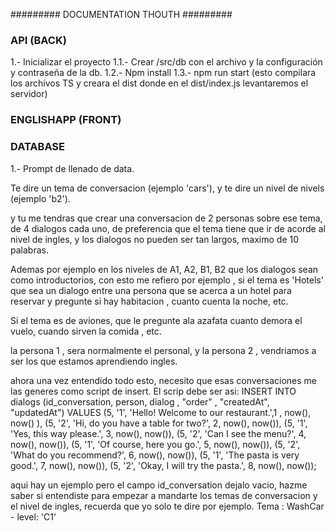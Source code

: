 ######### DOCUMENTATION THOUTH  #########

### API (BACK) ###
1.- Inicializar el proyecto
1.1.- Crear /src/db con el archivo y la configuración y contraseña de la db.
1.2.- Npm install
1.3.- npm run start (esto compilara los archivos TS y creara el dist donde en el dist/index.js levantaremos el servidor)


### ENGLISHAPP (FRONT) ###



### DATABASE ###
1.- Prompt de llenado de data.

Te dire un tema de conversacion (ejemplo 'cars'), y te dire un nivel de nivels (ejemplo 'b2').

y tu me tendras que crear una conversacion de 2 personas sobre ese tema, de 4 dialogos cada uno, de preferencia que el tema tiene que ir de acorde al nivel de ingles, y los dialogos no pueden ser tan largos, maximo de 10 palabras.

Ademas por ejemplo en los niveles de A1, A2, B1, B2 que los dialogos sean como introductorios, con esto me refiero por ejemplo , si el tema es 'Hotels' que sea un dialogo entre una persona que se acerca a un hotel para reservar y pregunte si hay habitacion , cuanto cuenta la noche, etc.

Si el tema es de aviones, que le pregunte ala azafata cuanto demora el vuelo, cuando sirven la comida , etc.

la persona 1 , sera normalmente el personal, y la persona 2 , vendriamos a ser los que estamos aprendiendo ingles.

ahora una vez entendido todo esto, necesito que esas conversaciones me las generes como script de insert.
El scrip debe ser asi: 
INSERT INTO dialogs (id_conversation, person, dialog , "order"  , "createdAt", "updatedAt") VALUES
(5, '1', 'Hello! Welcome to our restaurant.',1 , now(), now() ),
(5, '2', 'Hi, do you have a table for two?', 2, now(), now()),
(5, '1', 'Yes, this way please.', 3, now(), now()),
(5, '2', 'Can I see the menu?', 4, now(), now()),
(5, '1', 'Of course, here you go.', 5, now(), now()),
(5, '2', 'What do you recommend?', 6, now(), now()),
(5, '1', 'The pasta is very good.', 7, now(), now()),
(5, '2', 'Okay, I will try the pasta.', 8, now(), now());

aqui hay un ejemplo pero el campo id_conversation dejalo vacio, hazme saber si entendiste para empezar a mandarte los temas de conversacion y el nivel de ingles, recuerda que yo solo te dire por ejemplo. Tema : WashCar - level: 'C1'
